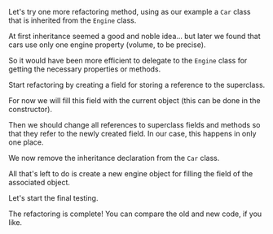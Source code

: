 Let's try one more refactoring method, using as our example a <code>Car</code> class that is inherited from the <code>Engine</code> class.

At first inheritance seemed a good and noble idea… but later we found that cars use only one engine property (volume, to be precise).

So it would have been more efficient to delegate to the <code>Engine</code> class for getting the necessary properties or methods.

Start refactoring by creating a field for storing a reference to the superclass.

For now we will fill this field with the current object (this can be done in the constructor).

Then we should change all references to superclass fields and methods so that they refer to the newly created field. In our case, this happens in only one place. 

We now remove the inheritance declaration from the <code>Car</code> class.

All that's left to do is create a new engine object for filling the field of the associated object.

Let's start the final testing.

The refactoring is complete! You can compare the old and new code, if you like.